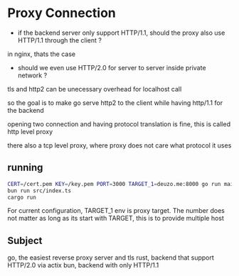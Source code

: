# Proxy Connection

- if the backend server only support HTTP/1.1, should the proxy also use  
  HTTP/1.1 through the client ?

in nginx, thats the case

- should we even use HTTP/2.0 for server to server inside private network ?

tls and http2 can be unecessary overhead for localhost call

so the goal is to make go serve http2 to the client while having http/1.1 for the backend

opening two connection and having protocol translation is fine, this is called http level proxy

there also a tcp level proxy, where proxy does not care what protocol it uses

## running

```bash
CERT=/cert.pem KEY=/key.pem PORT=3000 TARGET_1=deuzo.me:8000 go run main.go
bun run src/index.ts
cargo run
```

For current configuration, TARGET_1 env is proxy target. The number does not
matter as long as its start with TARGET, this is to provide multiple host

## Subject

go, the easiest reverse proxy server and tls
rust, backend that support HTTP/2.0 via actix
bun, backend with only HTTP/1.1

